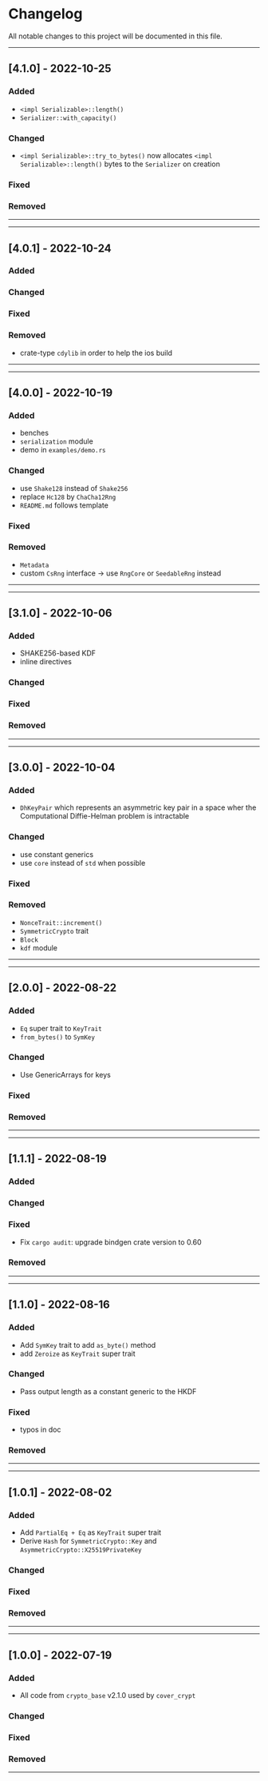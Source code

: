 # Changelog

All notable changes to this project will be documented in this file.

---
## [4.1.0] - 2022-10-25
### Added
- `<impl Serializable>::length()`
- `Serializer::with_capacity()`
### Changed
- `<impl Serializable>::try_to_bytes()` now allocates
  `<impl Serializable>::length()` bytes to the `Serializer` on creation
### Fixed
### Removed
---

---
## [4.0.1] - 2022-10-24
### Added
### Changed
### Fixed
### Removed
- crate-type `cdylib` in order to help the ios build
---

---
## [4.0.0] - 2022-10-19
### Added
- benches
- `serialization` module
- demo in `examples/demo.rs`
### Changed
- use `Shake128` instead of `Shake256`
- replace `Hc128` by `ChaCha12Rng`
- `README.md` follows template
### Fixed
### Removed
- `Metadata`
- custom `CsRng` interface -> use `RngCore` or `SeedableRng` instead
---

---
## [3.1.0] - 2022-10-06
### Added
- SHAKE256-based KDF
- inline directives
### Changed
### Fixed
### Removed
---

---
## [3.0.0] - 2022-10-04
### Added
- `DhKeyPair` which represents an asymmetric key pair in a space wher the
  Computational Diffie-Helman problem is intractable
### Changed
- use constant generics
- use `core` instead of `std` when possible
### Fixed
### Removed
- `NonceTrait::increment()`
- `SymmetricCrypto` trait
- `Block`
- `kdf` module
---

---
## [2.0.0] - 2022-08-22
### Added
- `Eq` super trait to `KeyTrait`
- `from_bytes()` to `SymKey`
### Changed
- Use GenericArrays for keys
### Fixed
### Removed
---

---
## [1.1.1] - 2022-08-19
### Added
### Changed
### Fixed
- Fix `cargo audit`: upgrade bindgen crate version to 0.60
### Removed
---

---
## [1.1.0] - 2022-08-16
### Added
- Add `SymKey` trait to add `as_byte()` method
- add `Zeroize` as `KeyTrait` super trait
### Changed
- Pass output length as a constant generic to the HKDF
### Fixed
- typos in doc
### Removed
---

---
## [1.0.1] - 2022-08-02
### Added
- Add `PartialEq + Eq` as `KeyTrait` super trait
- Derive `Hash` for `SymmetricCrypto::Key` and
  `AsymmetricCrypto::X25519PrivateKey`
### Changed
### Fixed
### Removed
---

---
## [1.0.0] - 2022-07-19
### Added
- All code from `crypto_base` v2.1.0 used by `cover_crypt`
### Changed
### Fixed
### Removed
---
